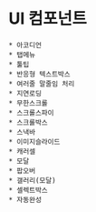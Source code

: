 # UI 컴포넌트

    * 아코디언
    * 탭메뉴
    * 툴팁
    * 반응형 텍스트박스
    * 여러줄 말줄임 처리
    * 지연로딩
    * 무한스크롤
    * 스크롤스파이
    * 스크롤박스
    * 스낵바
    * 이미지슬라이드
    * 캐러셀
    * 모달
    * 팝오버
    * 갤러리(모달)
    * 셀렉트박스
    * 자동완성
